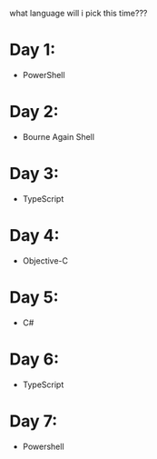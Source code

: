 what language will i pick this time???

# Day 1:
* PowerShell

# Day 2:
* Bourne Again Shell

# Day 3:
* TypeScript

# Day 4:
* Objective-C

# Day 5:
* C#

# Day 6:
* TypeScript

# Day 7: 
* Powershell
